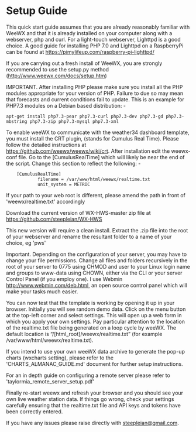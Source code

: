 # Setup Guide

This quick start guide assumes that you are already reasonably familiar with WeeWX and that it is already installed on your computer along with a webserver, php and curl. For a light-touch webserver, Lighttpd is a good choice. A good guide for installing PHP 7.0 and Lighttpd on a RaspberryPi can be found at https://pimylifeup.com/raspberry-pi-lighttpd/

If you are carrying out a fresh install of WeeWX, you are strongly recommended to use the setup.py method (http://www.weewx.com/docs/setup.htm)

IMPORTANT. After installing PHP please make sure you install all the PHP modules appropriate for your version of PHP. Failure to due so may mean that forecasts and current conditions fail to update. This is an example for PHP7.3 modules on a Debian based distribution: -

	apt-get install php7.3-pear php7.3-curl php7.3-dev php7.3-gd php7.3-mbstring php7.3-zip php7.3-mysql php7.3-xml

To enable weeWX to communicate with the weather34 dashboard template, you must install the CRT plugin, (stands for Cumulus Real Time). Please follow the detailed instructions at https://github.com/weewx/weewx/wiki/crt. After installation edit the weewx-conf file. Go to the  [CumulusRealTime] which will likely be near the end of the script. Change this section to reflect the following: -

		[CumulusRealTime]
    			filename = /var/www/html/weewx/realtime.txt
    			unit_system = METRIC

If your path to your web root is different, please amend the path in front of 'weewx/realtime.txt' accordingly

Download the current version of WX-HWS-master zip file at https://github.com/steepleian/WX-HWS

This new version will require a clean install. Extract the .zip file into the root of your webserver and rename the resultant folder to a name of your choice, eg 'pws'

Important. Depending on the configuration of your server, you may have to change your file permissions. Change all files and folders recursively in the root of your server to 0775 using CHMOD and user to your Linux login name and groups to www-data using CHOWN, either via the CLI or your server Control Panel (if you employ one). I use Webmin http://www.webmin.com/deb.html, an open source control panel which will make your tasks much easier.

You can now test that the template is working by opening it up in your browser. Initially you will see random demo data. Click on the menu button at the top-left corner and select settings. This will open up a web form in which you apply your own settings. Pay particular attention to the location of the realtime.txt file being generated on a loop cycle by weeWX. The default location is “/[html_root]/weewx/realtime.txt” (for example /var/www/html/weewx/realtime.txt).

If you intend to use your own weeWX data archive to generate the pop-up charts (wxcharts setting), please refer to the 'CHARTS_ALMANAC_GUIDE.md' document for further setup instructions.

For an in depth guide on configuring a remote server please refer to 'taylormia_remote_server_setup.pdf'

Finally re-start weewx and refresh your browser and you should see your own live weather station data. If things go wrong, check your settings carefully ensuring that the realtime.txt file and API keys and tokens have been correctly entered. 

If you have any issues please raise directly with steepleian@gmail.com.
